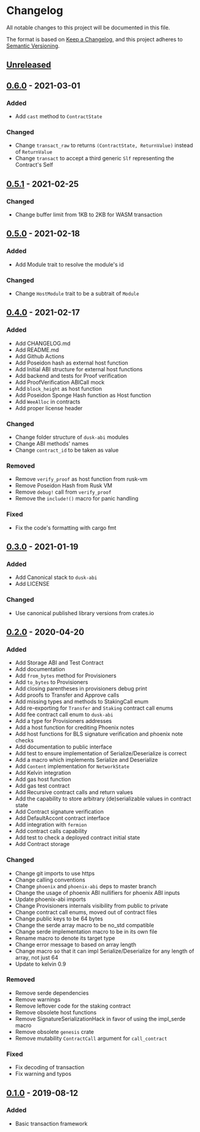 # Changelog

All notable changes to this project will be documented in this file.

The format is based on [Keep a Changelog](https://keepachangelog.com/en/1.0.0/),
and this project adheres to [Semantic Versioning](https://semver.org/spec/v2.0.0.html).

## [Unreleased]

## [0.6.0] - 2021-03-01

### Added

- Add `cast` method to `ContractState`

### Changed

- Change `transact_raw` to returns `(ContractState, ReturnValue)` instead of `ReturnValue`
- Change `transact` to accept a third generic `Slf` representing the Contract's Self

## [0.5.1] - 2021-02-25

### Changed

- Change buffer limit from 1KB to 2KB for WASM transaction

## [0.5.0] - 2021-02-18

### Added

- Add Module trait to resolve the module's id

### Changed

- Change `HostModule` trait to be a subtrait of `Module`

## [0.4.0] - 2021-02-17

### Added

- Add CHANGELOG.md
- Add README.md
- Add Github Actions
- Add Poseidon hash as external host function
- Add Initial ABI structure for external host functions
- Add backend and tests for Proof verification
- Add ProofVerification ABICall mock
- Add `block_height` as host function
- Add Poseidon Sponge Hash function as Host function
- Add `WeeAlloc` in contracts
- Add proper license header

### Changed

- Change folder structure of `dusk-abi` modules
- Change ABI methods' names
- Change `contract_id` to be taken as value

### Removed

- Remove `verify_proof` as host function from rusk-vm
- Remove Poseidon Hash from Rusk VM
- Remove `debug!` call from `verify_proof`
- Remove the `include!()` macro for panic handling

### Fixed

- Fix the code's formatting with cargo fmt

## [0.3.0] - 2021-01-19

### Added

- Add Canonical stack to `dusk-abi`
- Add LICENSE

### Changed

- Use canonical published library versions from crates.io

## [0.2.0] - 2020-04-20

### Added

- Add Storage ABI and Test Contract
- Add documentation
- Add `from_bytes` method for Provisioners
- Add `to_bytes` to Provisioners
- Add closing parentheses in provisioners debug print
- Add proofs to Transfer and Approve calls
- Add missing types and methods to StakingCall enum
- Add re-exporting for `Transfer` and `Staking` contract call enums
- Add fee contract call enum to `dusk-abi`
- Add a type for Provisioners addresses
- Add a host function for crediting Phoenix notes
- Add host functions for BLS signature verification and phoenix note checks
- Add documentation to public interface
- Add test to ensure implementation of Serialize/Deserialize is correct
- Add a macro which implements Serialize and Deserialize
- Add `Content` implementation for `NetworkState`
- Add Kelvin integration
- Add gas host function
- Add gas test contract
- Add Recursive contract calls and return values
- Add the capability to store arbitrary (de)serializable values in contract state
- Add Contract signature verification
- Add DefaultAccont contract interface
- Add integration with `fermion`
- Add contract calls capability
- Add test to check a deployed contract initial state
- Add Contract storage

### Changed

- Change git imports to use https
- Change calling conventions
- Change `phoenix` and `phoenix-abi` deps to master branch
- Change the usage of phoenix ABI nullifiers for phoenix ABI inputs
- Update phoenix-abi imports
- Change Provisioners internals visibility from public to private
- Change contract call enums, moved out of contract files
- Change public keys to be 64 bytes
- Change the serde array macro to be no_std compatible
- Change serde implementation macro to be in its own file
- Rename macro to denote its target type
- Change error message to based on array length
- Change macro so that it can impl Serialize/Deserialize for any length of array, not just 64
- Update to kelvin 0.9

### Removed

- Remove serde dependencies
- Remove warnings
- Remove leftover code for the staking contract
- Remove obsolete host functions
- Remove SignatureSerializationHack in favor of using the impl_serde macro
- Remove obsolete `genesis` crate
- Remove mutability `ContractCall` argument for `call_contract`

### Fixed

- Fix decoding of transaction
- Fix warning and typos

## [0.1.0] - 2019-08-12

### Added

- Basic transaction framework

[unreleased]: https://github.com/dusk-network/dusk-abi/compare/v0.6.0...HEAD
[0.6.0]: https://github.com/dusk-network/dusk-abi/compare/v0.5.1...v0.6.0
[0.5.1]: https://github.com/dusk-network/dusk-abi/compare/v0.5.0...v0.5.1
[0.5.0]: https://github.com/dusk-network/dusk-abi/compare/v0.4.0...v0.5.0
[0.4.0]: https://github.com/dusk-network/dusk-abi/compare/v0.3.0...v0.4.0
[0.3.0]: https://github.com/dusk-network/dusk-abi/compare/v0.2.0...v0.3.0
[0.2.0]: https://github.com/dusk-network/dusk-abi/compare/v0.1.0...v0.2.0
[0.1.0]: https://github.com/dusk-network/dusk-abi/releases/tag/v0.1.0
